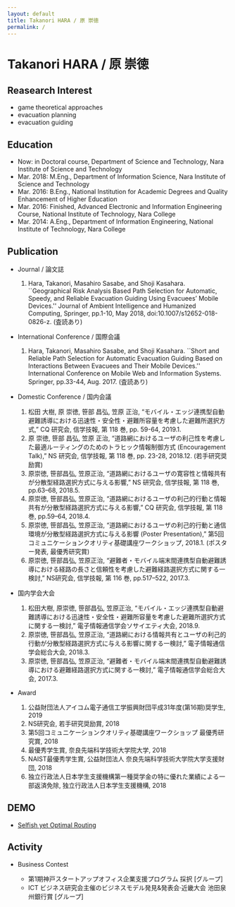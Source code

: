 ```yaml
---
layout: default
title: Takanori HARA / 原 崇徳
permalink: /
---
```

# Takanori HARA / 原 崇徳

## Reasearch Interest

* game theoretical approaches
* evacuation planning
* evacuation guiding

## Education

* Now: in Doctoral course, Department of Science and Technology, Nara Institute of Science and Technology
* Mar. 2018: M.Eng., Department of Information Science, Nara Institute of Science and Technology
* Mar. 2016: B.Eng., National Institution for Academic Degrees and Quality Enhancement of Higher Education
* Mar. 2016: Finished, Advanced Electronic and Information Engineering Course, National Institute of Technology, Nara College
* Mar. 2014: A.Eng., Department of Information Engineering, National Institute of Technology, Nara College

## Publication

* Journal / 論文誌
  1. Hara, Takanori, Masahiro Sasabe, and Shoji Kasahara. ``Geographical Risk Analysis Based Path Selection for Automatic, Speedy, and Reliable Evacuation Guiding Using Evacuees’ Mobile Devices.'' Journal of Ambient Intelligence and Humanized Computing, Springer, pp.1-10, May 2018, doi:10.1007/s12652-018-0826-z. (査読あり)

* International Conference / 国際会議
  1. Hara, Takanori, Masahiro Sasabe, and Shoji Kasahara. ``Short and Reliable Path Selection for Automatic Evacuation Guiding Based on Interactions Between Evacuees and Their Mobile Devices.'' International Conference on Mobile Web and Information Systems. Springer, pp.33-44, Aug. 2017. (査読あり)

* Domestic Conference / 国内会議
    1. 松田 大樹, 原 崇徳, 笹部 昌弘, 笠原 正治, “モバイル・エッジ連携型自動避難誘導における迅速性・安全性・避難所容量を考慮した避難所選択方式,” CQ 研究会, 信学技報, 第 118 巻, pp. 59-64, 2019.1.
    1. 原 崇徳, 笹部 昌弘, 笠原 正治, “道路網におけるユーザの利己性を考慮した最適ルーティングのためのトラヒック情報制御方式 (Encouragement Talk),” NS 研究会, 信学技報, 第 118 巻, pp. 23-28, 2018.12. (若手研究奨励賞)
    1. 原崇徳, 笹部昌弘, 笠原正治, “道路網におけるユーザの寛容性と情報共有が分散型経路選択方式に与える影響,” NS 研究会, 信学技報, 第 118 巻, pp.63–68, 2018.5.
    1. 原崇徳, 笹部昌弘, 笠原正治, “道路網におけるユーザの利己的行動と情報共有が分散型経路選択方式に与える影響,” CQ 研究会, 信学技報, 第 118 巻, pp.59–64, 2018.4.
    2. 原崇徳, 笹部昌弘, 笠原正治, “道路網におけるユーザの利己的行動と通信環境が分散型経路選択方式に与える影響 (Poster Presentation),” 第5回コミュニケーションクオリティ基礎講座ワークショップ, 2018.1. (ポスター発表, 最優秀研究賞)
    5. 原崇徳, 笹部昌弘, 笠原正治, “避難者・モバイル端末間連携型自動避難誘導における経路の長さと信頼性を考慮した避難経路選択方式に関する一検討,” NS研究会, 信学技報, 第 116 巻, pp.517–522, 2017.3.

* 国内学会大会
  1. 松田大樹, 原崇徳, 笹部昌弘, 笠原正治, “モバイル・エッジ連携型自動避難誘導における迅速性・安全性・避難所容量を考慮した避難所選択方式に関する一検討,” 電子情報通信学会ソサイエティ大会, 2018.9.
  2. 原崇徳, 笹部昌弘, 笠原正治, “道路網における情報共有とユーザの利己的行動が分散型経路選択方式に与える影響に関する一検討,” 電子情報通信学会総合大会, 2018.3.
  3. 原崇徳, 笹部昌弘, 笠原正治, “避難者・モバイル端末間連携型自動避難誘導における避難経路選択方式に関する一検討,” 電子情報通信学会総合大会, 2017.3.

* Award
  1. 公益財団法人アイコム電子通信工学振興財団平成31年度(第16期)奨学生, 2019
  2. NS研究会, 若手研究奨励賞, 2018
  3. 第5回コミュニケーションクオリティ基礎講座ワークショップ 最優秀研究賞, 2018
  4. 最優秀学生賞, 奈良先端科学技術大学院大学, 2018
  5. NAIST最優秀学生賞, 公益財団法人 奈良先端科学技術大学院大学支援財団, 2018
  6. 独立行政法人日本学生支援機構第一種奨学金の特に優れた業績による一部返済免除, 独立行政法人日本学生支援機構, 2018

## DEMO

* [Selfish yet Optimal Routing](/demo_selfish_yet_optimal_routing/)

## Activity

* Business Contest

  * 第1期神戸スタートアップオフィス企業支援プログラム 採択 [グループ]
  * ICT ビジネス研究会主催のビジネスモデル発見&発表会·近畿大会 池田泉州銀行賞 [グループ]
